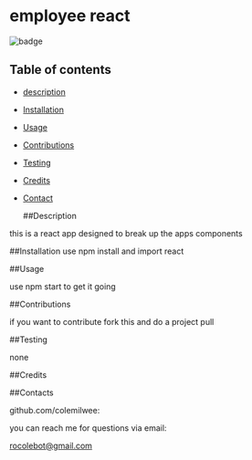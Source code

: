 # employee react

![badge](https://img.shields.io/badge/license-MIT-brightgreen)

  ## Table of contents

* [description](#Description)
* [Installation](#Installation)
* [Usage](#Usage)
* [Contributions](#contributions)
* [Testing](#Testing)
* [Credits](#Credits) 
* [Contact](#Contacts)

 
  ##Description

this is a react app designed to break up the apps components


  ##Installation
use npm install and import react

  ##Usage

use npm start to get it going

  ##Contributions

if you want to contribute fork this and do a project pull

  ##Testing

none

  ##Credits



  ##Contacts

github.com/colemilwee:

  you can reach me for questions via email: 

rocolebot@gmail.com


